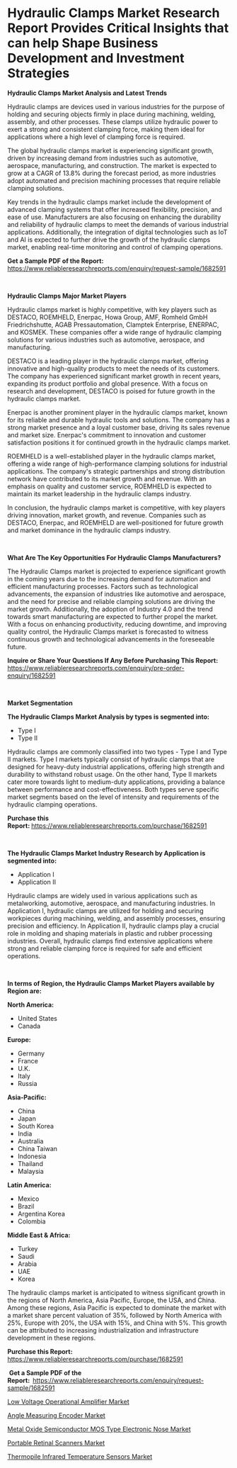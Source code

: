 <p><h1>Hydraulic Clamps Market Research Report Provides Critical Insights that can help Shape Business Development and Investment Strategies</h1></p><p><strong>Hydraulic Clamps Market Analysis and Latest Trends</strong></p>
<p><p>Hydraulic clamps are devices used in various industries for the purpose of holding and securing objects firmly in place during machining, welding, assembly, and other processes. These clamps utilize hydraulic power to exert a strong and consistent clamping force, making them ideal for applications where a high level of clamping force is required.</p><p>The global hydraulic clamps market is experiencing significant growth, driven by increasing demand from industries such as automotive, aerospace, manufacturing, and construction. The market is expected to grow at a CAGR of 13.8% during the forecast period, as more industries adopt automated and precision machining processes that require reliable clamping solutions.</p><p>Key trends in the hydraulic clamps market include the development of advanced clamping systems that offer increased flexibility, precision, and ease of use. Manufacturers are also focusing on enhancing the durability and reliability of hydraulic clamps to meet the demands of various industrial applications. Additionally, the integration of digital technologies such as IoT and AI is expected to further drive the growth of the hydraulic clamps market, enabling real-time monitoring and control of clamping operations.</p></p>
<p><strong>Get a Sample PDF of the Report:&nbsp;</strong> <a href="https://www.reliableresearchreports.com/enquiry/request-sample/1682591">https://www.reliableresearchreports.com/enquiry/request-sample/1682591</a></p>
<p>&nbsp;</p>
<p><strong>Hydraulic Clamps Major Market Players</strong></p>
<p><p>Hydraulic clamps market is highly competitive, with key players such as DESTACO, ROEMHELD, Enerpac, Howa Group, AMF, Romheld GmbH Friedrichshutte, AGAB Pressautomation, Clamptek Enterprise, ENERPAC, and KOSMEK. These companies offer a wide range of hydraulic clamping solutions for various industries such as automotive, aerospace, and manufacturing.</p><p>DESTACO is a leading player in the hydraulic clamps market, offering innovative and high-quality products to meet the needs of its customers. The company has experienced significant market growth in recent years, expanding its product portfolio and global presence. With a focus on research and development, DESTACO is poised for future growth in the hydraulic clamps market.</p><p>Enerpac is another prominent player in the hydraulic clamps market, known for its reliable and durable hydraulic tools and solutions. The company has a strong market presence and a loyal customer base, driving its sales revenue and market size. Enerpac's commitment to innovation and customer satisfaction positions it for continued growth in the hydraulic clamps market.</p><p>ROEMHELD is a well-established player in the hydraulic clamps market, offering a wide range of high-performance clamping solutions for industrial applications. The company's strategic partnerships and strong distribution network have contributed to its market growth and revenue. With an emphasis on quality and customer service, ROEMHELD is expected to maintain its market leadership in the hydraulic clamps industry.</p><p>In conclusion, the hydraulic clamps market is competitive, with key players driving innovation, market growth, and revenue. Companies such as DESTACO, Enerpac, and ROEMHELD are well-positioned for future growth and market dominance in the hydraulic clamps industry.</p></p>
<p>&nbsp;</p>
<p><strong>What Are The Key Opportunities For Hydraulic Clamps Manufacturers?</strong></p>
<p><p>The Hydraulic Clamps market is projected to experience significant growth in the coming years due to the increasing demand for automation and efficient manufacturing processes. Factors such as technological advancements, the expansion of industries like automotive and aerospace, and the need for precise and reliable clamping solutions are driving the market growth. Additionally, the adoption of Industry 4.0 and the trend towards smart manufacturing are expected to further propel the market. With a focus on enhancing productivity, reducing downtime, and improving quality control, the Hydraulic Clamps market is forecasted to witness continuous growth and technological advancements in the foreseeable future.</p></p>
<p><strong>Inquire or Share Your Questions If Any Before Purchasing This Report:</strong> <a href="https://www.reliableresearchreports.com/enquiry/pre-order-enquiry/1682591">https://www.reliableresearchreports.com/enquiry/pre-order-enquiry/1682591</a></p>
<p>&nbsp;</p>
<p><strong>Market Segmentation</strong></p>
<p><strong>The Hydraulic Clamps Market Analysis by types is segmented into:</strong></p>
<p><ul><li>Type I</li><li>Type II</li></ul></p>
<p><p>Hydraulic clamps are commonly classified into two types - Type I and Type II markets. Type I markets typically consist of hydraulic clamps that are designed for heavy-duty industrial applications, offering high strength and durability to withstand robust usage. On the other hand, Type II markets cater more towards light to medium-duty applications, providing a balance between performance and cost-effectiveness. Both types serve specific market segments based on the level of intensity and requirements of the hydraulic clamping operations.</p></p>
<p><strong>Purchase this Report:&nbsp;</strong><a href="https://www.reliableresearchreports.com/purchase/1682591">https://www.reliableresearchreports.com/purchase/1682591</a></p>
<p>&nbsp;</p>
<p><strong>The Hydraulic Clamps Market Industry Research by Application is segmented into:</strong></p>
<p><ul><li>Application I</li><li>Application II</li></ul></p>
<p><p>Hydraulic clamps are widely used in various applications such as metalworking, automotive, aerospace, and manufacturing industries. In Application I, hydraulic clamps are utilized for holding and securing workpieces during machining, welding, and assembly processes, ensuring precision and efficiency. In Application II, hydraulic clamps play a crucial role in molding and shaping materials in plastic and rubber processing industries. Overall, hydraulic clamps find extensive applications where strong and reliable clamping force is required for safe and efficient operations.</p></p>
<p>&nbsp;</p>
<p><strong>In terms of Region, the Hydraulic Clamps Market Players available by Region are:</strong></p>
<p>
    <p> <strong> North America: </strong>
        <ul>
            <li>United States</li>
            <li>Canada</li>
        </ul>
        </p> 
    <p> <strong> Europe: </strong>
        <ul>
            <li>Germany</li>
            <li>France</li>
            <li>U.K.</li>
            <li>Italy</li>
            <li>Russia</li>
        </ul>
        </p> 
    <p> <strong> Asia-Pacific: </strong>
        <ul>
            <li>China</li>
            <li>Japan</li>
            <li>South Korea</li>
            <li>India</li>
            <li>Australia</li>
            <li>China Taiwan</li>
            <li>Indonesia</li>
            <li>Thailand</li>
            <li>Malaysia</li>
        </ul>
        </p> 
    <p> <strong> Latin America: </strong>
        <ul>
            <li>Mexico</li>
            <li>Brazil</li>
            <li>Argentina Korea</li>
            <li>Colombia</li>
        </ul>
        </p> 
    <p> <strong> Middle East & Africa: </strong>
        <ul>
            <li>Turkey</li>
            <li>Saudi</li>
            <li>Arabia</li>
            <li>UAE</li>
            <li>Korea</li>
        </ul>
    </p>
    </p>
<p><p>The hydraulic clamps market is anticipated to witness significant growth in the regions of North America, Asia Pacific, Europe, the USA, and China. Among these regions, Asia Pacific is expected to dominate the market with a market share percent valuation of 35%, followed by North America with 25%, Europe with 20%, the USA with 15%, and China with 5%. This growth can be attributed to increasing industrialization and infrastructure development in these regions.</p></p>
<p><strong>Purchase this Report: </strong><a href="https://www.reliableresearchreports.com/purchase/1682591">https://www.reliableresearchreports.com/purchase/1682591</a></p>
<p>&nbsp;<strong>Get a Sample PDF of the Report:&nbsp;&nbsp;</strong><a href="https://www.reliableresearchreports.com/enquiry/request-sample/1682591">https://www.reliableresearchreports.com/enquiry/request-sample/1682591</a></p>
<p><strong></strong></p>
<p><p><a href="https://medium.com/@jaremington56468/low-voltage-operational-amplifier-market-exploring-market-share-market-trends-and-future-growth-e02fd5a2c2c1">Low Voltage Operational Amplifier Market</a></p><p><a href="https://medium.com/@jeromekling1967/angle-measuring-encoder-market-competitive-analysis-market-trends-and-forecast-to-2031-66e524795cf2">Angle Measuring Encoder Market</a></p><p><a href="https://medium.com/@hannahrivera83/metal-oxide-semiconductor-mos-type-electronic-nose-market-the-key-to-successful-business-strategy-bc492b9a93f5">Metal Oxide Semiconductor MOS Type Electronic Nose Market</a></p><p><a href="https://medium.com/@hannahrivera83/portable-retinal-scanners-market-the-key-to-successful-business-strategy-forecast-till-2031-ce1110cf4c74">Portable Retinal Scanners Market</a></p><p><a href="https://medium.com/@hannahrivera83/thermopile-infrared-temperature-sensors-market-size-cagr-trends-2024-2030-e5332d0c5d3e">Thermopile Infrared Temperature Sensors Market</a></p></p>